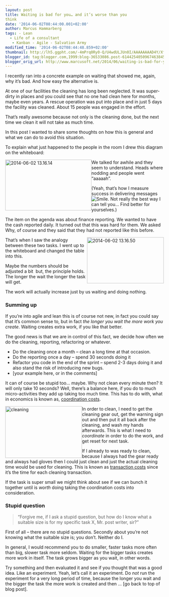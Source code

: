```yaml
---
layout: post
title: Waiting is bad for you… and it’s worse than you
think
date: '2014-06-02T08:44:00.001+02:00'
author: Marcus Hammarberg
tags: - Lean
  - Life of a consultant
   - Kanban - Agile - Salvation Army
modified_time: '2014-06-02T08:44:48.859+02:00'
thumbnail: http://lh5.ggpht.com/-4mPrq0Ry0-Q/U4wdULJUn0I/AAAAAAAAD4Y/XfToL65pCN4/s72-c/2014-06-02%25252013.16.14_thumb%25255B8%25255D.jpg?imgmax=800
blogger_id: tag:blogger.com,1999:blog-36533086.post-6144254050967463845
blogger_orig_url: http://www.marcusoft.net/2014/06/waiting-is-bad-for-you-and-its-worse.html
---
```



I recently ran into a concrete example on waiting that showed me, again,
why it’s bad. And how easy the alternative is.

At one of our facilities the cleaning has long been neglected. It was
super-dirty in places and you could see that no one had clean here for
months, maybe even years. A rescue operation was put into place and in
just 5 days the facility was cleaned. About 15 people was engaged in the
effort.

That’s really awesome because not only is the cleaning done, but the
next time we clean it will not take as much time.

In this post I wanted to share some thoughts on how this is general and
what we can do to avoid this situation.



To explain what just happened to the people in the room I drew this
diagram on the whiteboard:

[<img
src="http://lh5.ggpht.com/-4mPrq0Ry0-Q/U4wdULJUn0I/AAAAAAAAD4Y/XfToL65pCN4/2014-06-02%25252013.16.14_thumb%25255B8%25255D.jpg?imgmax=800"
title="2014-06-02 13.16.14"
style="border-top: 0px; border-right: 0px; background-image: none; border-bottom: 0px; float: left; padding-top: 0px; padding-left: 0px; border-left: 0px; display: inline; padding-right: 0px"
data-border="0" data-align="left" width="274" height="161"
alt="2014-06-02 13.16.14" />](http://lh6.ggpht.com/-gGha03wlVZI/U4wdSgfHeOI/AAAAAAAAD4Q/YnYzmP3O58Y/s1600-h/2014-06-02%25252013.16.14%25255B7%25255D.jpg)We
talked for awhile and they seem to understand. Heads where nodding and
people went “aaaaah”.

(Yeah, that’s how I measure success in delivering messages <img
src="http://lh4.ggpht.com/-ucWphPPx68E/U4wdU-_87XI/AAAAAAAAD4g/V07_0z5YaEM/wlEmoticon-smile%25255B2%25255D.png?imgmax=800"
class="wlEmoticon wlEmoticon-smile"
style="border-top-style: none; border-bottom-style: none; border-right-style: none; border-left-style: none"
alt="Smile" />. Not really the best way I can tell you… Find better for
yourselves.)

The item on the agenda was about finance reporting. We wanted to have
the cash reported daily. It turned out that this was hard for them. We
asked Why, of course and they said that they had not reported like this
before.

[<img
src="http://lh6.ggpht.com/-ZDj1XFiPeuI/U4wdWRYMr8I/AAAAAAAAD4w/cClwC2J8h7A/2014-06-02%25252013.16.50_thumb%25255B6%25255D.jpg?imgmax=800"
title="2014-06-02 13.16.50"
style="border-top: 0px; border-right: 0px; background-image: none; border-bottom: 0px; float: right; padding-top: 0px; padding-left: 0px; border-left: 0px; display: inline; padding-right: 0px"
data-border="0" data-align="right" width="244" height="146"
alt="2014-06-02 13.16.50" />](http://lh3.ggpht.com/-bLZ7kXpI8Zg/U4wdVjoA9vI/AAAAAAAAD4o/uaLIjlgot4Q/s1600-h/2014-06-02%25252013.16.50%25255B5%25255D.jpg)That’s
when I saw the analogy between these two tasks. I went up to the
whiteboard and changed the table into this.

Maybe the numbers should be adjusted a bit  but, the principle holds.
The longer the wait the longer the task will get.

The work will actually increase just by us waiting and doing nothing.

### Summing up

If you’re into agile and lean this is of course not new, in fact you
could say that it’s common sense to, but in fact *the longer you wait
the more work you create*. Waiting creates extra work, if you like that
better.

The good news is that we are in control of this fact, we decide how
often we do the cleaning, reporting, refactoring or whatever.

-   Do the cleaning once a month – clean a long time at that occasion.
-   Do the reporting once a day – spend 30 seconds doing it
-   Refactor you code in the end of the sprint – spend 2-3 days doing it
    and also stand the risk of introducing new bugs.
-   \[your example here, or in the comments\]

It can of course be stupid too… maybe. Why not clean every minute then?
It will only take 10 seconds? Well, there’s a balance here, if you do to
much micro-activities they add up taking too much time. This has to do
with, what in economics is known as,
<a href="http://en.wikipedia.org/wiki/Transaction_cost"
target="_blank">coordination costs</a>.

[<img
src="http://lh6.ggpht.com/-aE8QDD8PQ4s/U4wdX8SmwtI/AAAAAAAAD5A/FuMk2PvtFCY/cleaning_thumb.jpg?imgmax=800"
title="cleaning"
style="border-top: 0px; border-right: 0px; background-image: none; border-bottom: 0px; float: left; padding-top: 0px; padding-left: 0px; border-left: 0px; display: inline; padding-right: 0px"
data-border="0" data-align="left" width="244" height="164"
alt="cleaning" />](http://lh4.ggpht.com/-GGq3TsxRBfA/U4wdXG7z2FI/AAAAAAAAD44/wDPD_S8W8OU/s1600-h/cleaning%25255B2%25255D.jpg)In
order to clean, I need to get the cleaning gear out, get the warning
sign out and then put it all back after the cleaning, and wash my hands
afterwards. This is what I need to *coordinate* in order to do the work,
and get reset for next task.

If I already to was ready to clean, because I always had the gear ready
and always had gloves then I could just clean and just the actual
cleaning time would be used for cleaning. This is known as
<a href="http://en.wikipedia.org/wiki/Transaction_cost"
target="_blank">transaction costs</a> since it’s the time for each
cleaning transaction.

If the task is super small we might think about see if we can bunch it
together until is *worth* doing taking the coordination costs into
consideration.

### Stupid question

> “Forgive me, if I ask a stupid question, but how do I know what a
> suitable size is for my specific task X, Mr. post writer, sir?”

First of all – there are no stupid questions. Secondly about you’re not
knowing what the suitable size is; you don’t. Neither do I.

In general, I would recommend you to do smaller, faster tasks more often
than big, slower task more seldom. Waiting for the bigger tasks creates
more work in itself. The task grows bigger as you wait, in other words.

Try something and then evaluated it and see if you thought that was a
good idea. Like an experiment. Yeah, let’s call it an experiment. Do
*not* run the experiment for a very long period of time, because the
longer you wait and the bigger the task the more work is created and
then … \[go back to top of blog post\].

